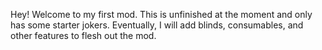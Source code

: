 Hey! Welcome to my first mod. This is unfinished at the moment and only has some starter jokers.
Eventually, I will add blinds, consumables, and other features to flesh out the mod.
